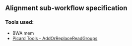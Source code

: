 ## Alignment sub-workflow specification

### Tools used:

* BWA mem
* [Picard Tools - AddOrReplaceReadGroups](https://msk-access.gitbook.io/command-line-tools-cwl/picard-tools/picard_add_or_replace_read_groups_1.96)
